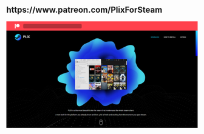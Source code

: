 <H2>https://www.patreon.com/PlixForSteam</H2> <img src="PLIXFORSTEAM.png"
     alt="PLIXFORSTEAM"/>
<br>
